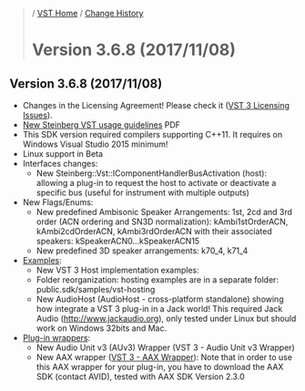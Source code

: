 >/ [VST Home](../) / [Change History](./Index.md)
>
># Version 3.6.8 (2017/11/08)

## Version 3.6.8 (2017/11/08)

- Changes in the Licensing Agreement! Please check it ([VST 3 Licensing Issues](../VST+3+Licensing/Index.md)).
- [New Steinberg VST usage guidelines](../VST+3+Licensing/Usage+guidelines.md) PDF
- This SDK version required compilers supporting C++11. It requires on Windows Visual Studio 2015 minimum!
- Linux support in Beta
- Interfaces changes:
  - New Steinberg::Vst::IComponentHandlerBusActivation (host): allowing a plug-in to request the host to activate or deactivate a specific bus (useful for instrument with multiple outputs)
- New Flags/Enums:
  - New predefined Ambisonic Speaker Arrangements: 1st, 2cd and 3rd order (ACN ordering and SN3D normalization): kAmbi1stOrderACN, kAmbi2cdOrderACN, kAmbi3rdOrderACN with their associated speakers: kSpeakerACN0...kSpeakerACN15
  - New predefined 3D speaker arrangements: k70_4, k71_4
- [Examples](../What+is+the+VST+3+SDK/Plug-in+Examples.md):
  - New VST 3 Host implementation examples:
  - Folder reorganization: hosting examples are in a separate folder: public.sdk/samples/vst-hosting
  - New AudioHost (AudioHost - cross-platform standalone) showing how integrate a VST 3 plug-in in a Jack world! This required Jack Audio (<http://www.jackaudio.org>), only tested under Linux but should work on Windows 32bits and Mac.
- [Plug-in wrappers](../What+is+the+VST+3+SDK/Wrappers/index.md):
  - New Audio Unit v3 (AUv3) Wrapper (VST 3 - Audio Unit v3 Wrapper)
  - New AAX wrapper ([VST 3 - AAX Wrapper](../What+is+the+VST+3+SDK/Wrappers/AAX+Wrapper.md)): Note that in order to use this AAX wrapper for your plug-in, you have to download the AAX SDK (contact AVID), tested with AAX SDK Version 2.3.0
